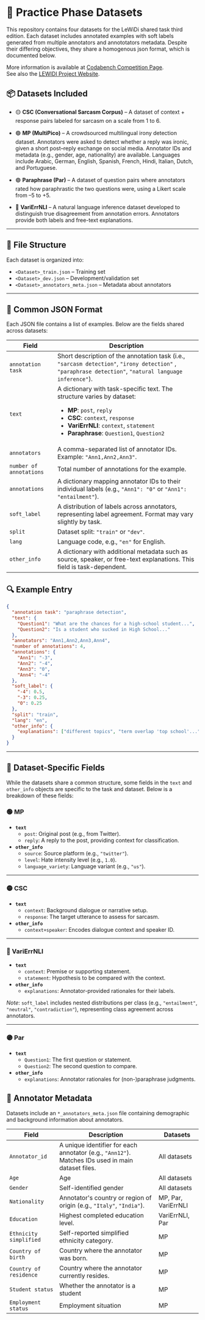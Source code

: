 # 🧠 Practice Phase Datasets

This repository contains four datasets for the LeWiDi shared task third edition. 
Each dataset includes annotated examples with soft labels generated from multiple annotators and annototators metadata.
Despite their differing objectives, they share a homogenous json format, which is documented below. 


More information is available at [Codabench Competition Page](https://www.codabench.org/competitions/7192).  
See also the [LEWIDI Project Website](https://le-wi-di.github.io/).

## 📦 Datasets Included

- 🟡 **CSC (Conversational Sarcasm Corpus)** – A dataset of context + response pairs labeled for sarcasm on a scale from 1 to 6.
 
- 🟢 **MP (MultiPico)** – A crowdsourced multilingual irony detection dataset. Annotators were asked to detect whether a reply was ironic, given a short post–reply exchange on social media. Annotator IDs and metadata (e.g., gender, age, nationality) are available. Languages include Arabic, German, English, Spanish, French, Hindi, Italian, Dutch, and Portuguese.

- 🟣 **Paraphrase (Par)** – A dataset of question pairs where annotators rated how paraphrastic the two questions were, using a Likert scale from –5 to +5.

- 🔵 **VariErrNLI** – A natural language inference dataset developed to distinguish true disagreement from annotation errors. Annotators provide both labels and free-text explanations.



---

## 📁 File Structure

Each dataset is organized into:

- `<Dataset>_train.json` – Training set  
- `<Dataset>_dev.json` – Development/validation set  
- `<Dataset>_annotators_meta.json` – Metadata about annotators 

---
## 📝 Common JSON Format

Each JSON file contains a list of examples. Below are the fields shared across datasets:

| Field | Description |
|-------|-------------|
| `annotation task` | Short description of the annotation task (i.e., `"sarcasm detection"`, `"irony detection"` , `"paraphrase detection"`, `"natural language inference"`). |
| `text` | A dictionary with task-specific text. The structure varies by dataset:<ul><li>**MP**: `post`, `reply`</li><li>**CSC**: `context`, `response`</li><li>**VariErrNLI**: `context`, `statement`</li><li>**Paraphrase**: `Question1`, `Question2`</li></ul> |
| `annotators` | A comma-separated list of annotator IDs. Example: `"Ann1,Ann2,Ann3"`. |
| `number of annotations` | Total number of annotations for the example. |
| `annotations` | A dictionary mapping annotator IDs to their individual labels (e.g., `"Ann1": "0"` or `"Ann1": "entailment"`). |
| `soft_label` | A distribution of labels across annotators, representing label agreement. Format may vary slightly by task. |
| `split` | Dataset split: `"train"` or `"dev"`. |
| `lang` | Language code, e.g., `"en"` for English. |
| `other_info` | A dictionary with additional metadata such as source, speaker, or free-text explanations. This field is task-dependent. |



## 🔍 Example Entry

```json
{
  "annotation task": "paraphrase detection",
  "text": {
    "Question1": "What are the chances for a high-school student...",
    "Question2": "Is a student who sucked in High School..."
  },
  "annotators": "Ann1,Ann2,Ann3,Ann4",
  "number of annotations": 4,
  "annotations": {
    "Ann1": "-3",
    "Ann2": "-4",
    "Ann3": "0",
    "Ann4": "-4"
  },
  "soft_label": {
    "-4": 0.5,
    "-3": 0.25,
    "0": 0.25
  },
  "split": "train",
  "lang": "en",
  "other_info": {
    "explanations": ["different topics", "term overlap 'top school'..."]
  }
}
```
---

## 🎯 Dataset-Specific Fields

While the datasets share a common structure, some fields in the `text` and `other_info` objects are specific to the task and dataset. Below is a breakdown of these fields:

### 🟢 MP 

- **`text`**
  - `post`: Original post (e.g., from Twitter).
  - `reply`: A reply to the post, providing context for classification.
- **`other_info`**
  - `source`: Source platform (e.g., `"twitter"`).
  - `level`: Hate intensity level (e.g., `1.0`).
  - `language_variety`: Language variant (e.g., `"us"`).

---

### 🟡 CSC 

- **`text`**
  - `context`: Background dialogue or narrative setup.
  - `response`: The target utterance to assess for sarcasm.
- **`other_info`**
  - `context+speaker`: Encodes dialogue context and speaker ID.

---

### 🔵 VariErrNLI 

- **`text`**
  - `context`: Premise or supporting statement.
  - `statement`: Hypothesis to be compared with the context.
- **`other_info`**
  - `explanations`: Annotator-provided rationales for their labels.

*Note*: `soft_label` includes nested distributions per class (e.g., `"entailment"`, `"neutral"`, `"contradiction"`), representing class agreement across annotators.

---

### 🟣 Par

- **`text`**
  - `Question1`: The first question or statement.
  - `Question2`: The second question to compare.
- **`other_info`**
  - `explanations`: Annotator rationales for (non-)paraphrase judgments.



## 👤 Annotator Metadata

Datasets include an `*_annotators_meta.json` file containing demographic and background information about annotators. 

| Field             | Description                                                                                       | Datasets                        |
|------------------|---------------------------------------------------------------------------------------------------|---------------------------------|
| `Annotator_id`    | A unique identifier for each annotator (e.g., `"Ann12"`). Matches IDs used in main dataset files. | All datasets                    |
| `Age`             | Age|All datasets                    |
| `Gender`          | Self-identified gender | All datasets                    |
| `Nationality`     | Annotator's country or region of origin (e.g., `"Italy"`, `"India"`).                             | MP, Par, VariErrNLI |
| `Education`       | Highest completed education level.                                                                | VariErrNLI, Par |
| `Ethnicity simplified` | Self-reported simplified ethnicity category.                                                       | MP                              |
| `Country of birth`     | Country where the annotator was born.                                                              | MP                              |
| `Country of residence` | Country where the annotator currently resides.                                                     | MP                              |
| `Student status`       | Whether the annotator is a student                                       | MP                              |
| `Employment status`    | Employment situation  | MP                              |
